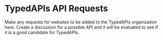 # TypedAPIs API Requests

Make any requests for websites to be added to the TypedAPIs organization here. Create a discussion for a possible API and it will be evaluated to see if it is a good candidate for TypedAPIs.
